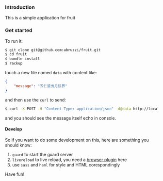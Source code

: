 ### Introduction

This is a simple application for fruit

### Get started
To run it:

```sh
$ git clone git@github.com:abruzzi/fruit.git
$ cd fruit
$ bundle install
$ rackup
```

touch a new file named `data` with content like:

```json
{
    "message": "五仁滚出月饼界"
}
```

and then use the `curl` to send:

```sh
$ curl -X POST -H "Content-Type: application/json" -d@data http://localhost:9292/
```

and you should see the message itself echo in console.

#### Develop

So if you want to do some development on this, here are something you should know:

1.  `guard` to start the guard server
2.  `livereload` to live reload, you need a [browser plugin](https://chrome.google.com/webstore/detail/livereload/jnihajbhpnppcggbcgedagnkighmdlei) here
3.  use `sass` and `haml` for style and HTML corespondingly

Have fun!

